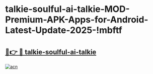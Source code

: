 # talkie-soulful-ai-talkie-MOD-Premium-APK-Apps-for-Android-Latest-Update-2025-!mbftf

# <h2><a href="https://2h0x7n.esa.edu.pl?title=talkie-soulful-ai-talkie&ref=mbftf">🔗👉 🔴 talkie-soulful-ai-talkie</a></h2>

[![acn](https://github.com/user-attachments/assets/0f9c940e-d8b0-45ae-aac7-cd30a18b3e1c)](https://2h0x7n.esa.edu.pl?title=talkie-soulful-ai-talkie&ref=mbftf)

